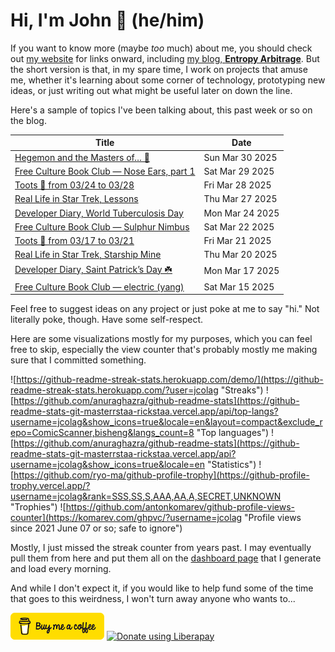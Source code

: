 # Hi, I'm John 👋 (he/him)

If you want to know more (maybe *too* much) about me, you should check out [my website](https://john.colagioia.net/) for links onward, including [my blog, **Entropy Arbitrage**](https://john.colagioia.net/blog).  But the short version is that, in my spare time, I work on projects that amuse me, whether it's learning about some corner of technology, prototyping new ideas, or just writing out what might be useful later on down the line.

Here's a sample of topics I've been talking about, this past week or so on the blog.

|Title|Date|
|-----|-------|
|[Hegemon and the Masters of… 🚫](https://john.colagioia.net/blog/2025/03/30/patriarchy.html)|Sun Mar 30 2025|
|[Free Culture Book Club — Nose Ears, part 1](https://john.colagioia.net/blog/2025/03/29/nose-ears-1.html)|Sat Mar 29 2025|
|[Toots 🦣 from 03/24 to 03/28](https://john.colagioia.net/blog/2025/03/28/week.html)|Fri Mar 28 2025|
|[Real Life in Star Trek, Lessons](https://john.colagioia.net/blog/2025/03/27/lessons.html)|Thu Mar 27 2025|
|[Developer Diary, World Tuberculosis Day](https://john.colagioia.net/blog/2025/03/24/tuberculosis.html)|Mon Mar 24 2025|
|[Free Culture Book Club — Sulphur Nimbus](https://john.colagioia.net/blog/2025/03/22/sulphur-nimbus.html)|Sat Mar 22 2025|
|[Toots 🦣 from 03/17 to 03/21](https://john.colagioia.net/blog/2025/03/21/week.html)|Fri Mar 21 2025|
|[Real Life in Star Trek, Starship Mine](https://john.colagioia.net/blog/2025/03/20/starship-mine.html)|Thu Mar 20 2025|
|[Developer Diary, Saint Patrick’s Day ☘️](https://john.colagioia.net/blog/2025/03/17/patrick.html)|Mon Mar 17 2025|
|[Free Culture Book Club — electric (yang)](https://john.colagioia.net/blog/2025/03/15/electric-yang.html)|Sat Mar 15 2025|

Feel free to suggest ideas on any project or just poke at me to say "hi." Not literally poke, though. Have some self-respect.

Here are some visualizations mostly for my purposes, which you can feel free to skip, especially the view counter that's probably mostly me making sure that I committed something.

![https://github-readme-streak-stats.herokuapp.com/demo/](https://github-readme-streak-stats.herokuapp.com/?user=jcolag "Streaks")
![https://github.com/anuraghazra/github-readme-stats](https://github-readme-stats-git-masterrstaa-rickstaa.vercel.app/api/top-langs?username=jcolag&show_icons=true&locale=en&layout=compact&exclude_repo=ComicScanner,bisheng&langs_count=8 "Top languages")
![https://github.com/anuraghazra/github-readme-stats](https://github-readme-stats-git-masterrstaa-rickstaa.vercel.app/api?username=jcolag&show_icons=true&locale=en "Statistics")
![https://github.com/ryo-ma/github-profile-trophy](https://github-profile-trophy.vercel.app/?username=jcolag&rank=SSS,SS,S,AAA,AA,A,SECRET,UNKNOWN "Trophies")
![https://github.com/antonkomarev/github-profile-views-counter](https://komarev.com/ghpvc/?username=jcolag "Profile views since 2021 June 07 or so; safe to ignore")

Mostly, I just missed the streak counter from years past.  I may eventually pull them from here and put them all on the [dashboard page](https://github.com/jcolag/dash) that I generate and load every morning.

And while I don't expect it, if you would like to help fund some of the time that goes to this weirdness, I won't turn away anyone who wants to...

[<img src="images/default-yellow.png" alt="Buy Me a Coffee" width="150px"/>](https://www.buymeacoffee.com/jcolag)
<a href="https://liberapay.com/jcolag/donate"><img alt="Donate using Liberapay" src="https://liberapay.com/assets/widgets/donate.svg"></a>
